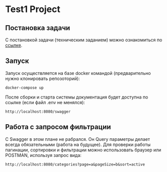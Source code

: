 # Test1 Project

## Постановка задачи
С постановкой задачи (техническим заданием) можно ознакомиться по [ссылке](./static/TASK.md).

## Запуск
Запуск осуществляется на базе docker командой (предварительно нужно клонировать репозоторий):
```
docker-compose up
```

После сборки и старта системы документация будет доступна по ссылке (если файл .env не менялся):
```
http://localhost:8080/swagger
```

## Работа с запросом фильтрации
С Swagger в этом плане не рабрался. Он Query параметры делает всегда обязательными (работа на будущее). Для проверки работы пагинации, сортировки и фильтрации можно использовать браузер или POSTMAN, используя запрос вида:
```
http://localhost:8080/categories?page=a&pageSize=b&sort=active
```